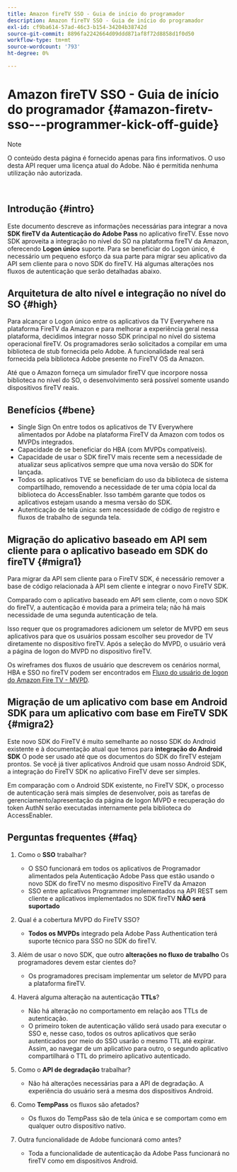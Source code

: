 ```yaml
---
title: Amazon fireTV SSO - Guia de início do programador
description: Amazon fireTV SSO - Guia de início do programador
exl-id: cf9ba614-57ad-46c3-b154-34204b38742d
source-git-commit: 8896fa2242664d09ddd871af8f72d8858d1f0d50
workflow-type: tm+mt
source-wordcount: '793'
ht-degree: 0%

---
```


# Amazon fireTV SSO - Guia de início do programador {#amazon-firetv-sso---programmer-kick-off-guide}

>[!NOTE]
>
>O conteúdo desta página é fornecido apenas para fins informativos. O uso desta API requer uma licença atual do Adobe. Não é permitida nenhuma utilização não autorizada.

</br>

## Introdução {#intro}

Este documento descreve as informações necessárias para integrar a nova **SDK fireTV da Autenticação do Adobe Pass** no aplicativo fireTV. Esse novo SDK aproveita a integração no nível do SO na plataforma fireTV da Amazon, oferecendo **Logon único** suporte. Para se beneficiar do Logon único, é necessário um pequeno esforço da sua parte para migrar seu aplicativo da API sem cliente para o novo SDK do fireTV. Há algumas alterações nos fluxos de autenticação que serão detalhadas abaixo.

## Arquitetura de alto nível e integração no nível do SO {#high}

Para alcançar o Logon único entre os aplicativos da TV Everywhere na plataforma FireTV da Amazon e para melhorar a experiência geral nessa plataforma, decidimos integrar nosso SDK principal no nível do sistema operacional fireTV. Os programadores serão solicitados a compilar em uma biblioteca de stub fornecida pelo Adobe. A funcionalidade real será fornecida pela biblioteca Adobe presente no FireTV OS da Amazon.

Até que o Amazon forneça um simulador fireTV que incorpore nossa biblioteca no nível do SO, o desenvolvimento será possível somente usando dispositivos fireTV reais.

## Benefícios {#bene}

* Single Sign On entre todos os aplicativos de TV Everywhere alimentados por Adobe na plataforma FireTV da Amazon com todos os MVPDs integrados.
* Capacidade de se beneficiar do HBA (com MVPDs compatíveis).
* Capacidade de usar o SDK fireTV mais recente sem a necessidade de atualizar seus aplicativos sempre que uma nova versão do SDK for lançada.
* Todos os aplicativos TVE se beneficiam do uso da biblioteca de sistema compartilhado, removendo a necessidade de ter uma cópia local da biblioteca do AccessEnabler. Isso também garante que todos os aplicativos estejam usando a mesma versão do SDK.
* Autenticação de tela única: sem necessidade de código de registro e fluxos de trabalho de segunda tela.

## Migração do aplicativo baseado em API sem cliente para o aplicativo baseado em SDK do fireTV {#migra1}

Para migrar da API sem cliente para o FireTV SDK, é necessário remover a base de código relacionada à API sem cliente e integrar o novo FireTV SDK.

Comparado com o aplicativo baseado em API sem cliente, com o novo SDK do fireTV, a autenticação é movida para a primeira tela; não há mais necessidade de uma segunda autenticação de tela.

Isso requer que os programadores adicionem um seletor de MVPD em seus aplicativos para que os usuários possam escolher seu provedor de TV diretamente no dispositivo fireTV. Após a seleção do MVPD, o usuário verá a página de logon do MVPD no dispositivo fireTV.

Os wireframes dos fluxos de usuário que descrevem os cenários normal, HBA e SSO no fireTV podem ser encontrados em [Fluxo do usuário de logon do Amazon Fire TV - MVPD](https://xd.adobe.com/view/9058288e-4b67-43a1-9d5b-5f76ede6c51e/).

## Migração de um aplicativo com base em Android SDK para um aplicativo com base em FireTV SDK {#migra2}

Este novo SDK do FireTV é muito semelhante ao nosso SDK do Android existente e à documentação atual que temos para **integração do Android SDK** <!--http://tve.helpdocsonline.com/android-technical-overview-->O pode ser usado até que os documentos do SDK do fireTV estejam prontos. Se você já tiver aplicativos Android que usam nosso Android SDK, a integração do FireTV SDK no aplicativo FireTV deve ser simples.

Em comparação com o Android SDK existente, no FireTV SDK, o processo de autenticação será mais simples de desenvolver, pois as tarefas de gerenciamento/apresentação da página de logon MVPD e recuperação do token AuthN serão executadas internamente pela biblioteca do AccessEnabler.

## Perguntas frequentes {#faq}

1. Como o **SSO** trabalhar?

   * O SSO funcionará em todos os aplicativos de Programador alimentados pela Autenticação Adobe Pass que estão usando o novo SDK do fireTV no mesmo dispositivo FireTV da Amazon
   * SSO entre aplicativos Programmer implementados na API REST sem cliente e aplicativos implementados no SDK fireTV **NÃO será suportado**

1. Qual é a cobertura MVPD do FireTV SSO?

   * **Todos os MVPDs** integrado pela Adobe Pass Authentication terá suporte técnico para SSO no SDK do fireTV.

1. Além de usar o novo SDK, que outro **alterações no fluxo de trabalho** Os programadores devem estar cientes do?

   * Os programadores precisam implementar um seletor de MVPD para a plataforma fireTV.

1. Haverá alguma alteração na autenticação **TTLs**?

   * Não há alteração no comportamento em relação aos TTLs de autenticação.
   * O primeiro token de autenticação válido será usado para executar o SSO e, nesse caso, todos os outros aplicativos que serão autenticados por meio do SSO usarão o mesmo TTL até expirar. Assim, ao navegar de um aplicativo para outro, o segundo aplicativo compartilhará o TTL do primeiro aplicativo autenticado.

1. Como o **API de degradação** trabalhar?

   * Não há alterações necessárias para a API de degradação. A experiência do usuário será a mesma dos dispositivos Android.

1. Como **TempPass** os fluxos são afetados?

   * Os fluxos do TempPass são de tela única e se comportam como em qualquer outro dispositivo nativo.

1. Outra funcionalidade de Adobe funcionará como antes?

   * Toda a funcionalidade de autenticação da Adobe Pass funcionará no fireTV como em dispositivos Android.
